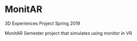 # MonitAR
3D Experiences Project Spring 2019

MonitAR
Semester project that simulates using monitor in VR
